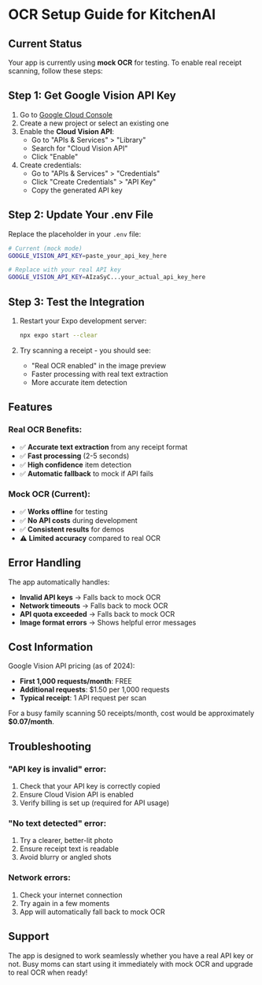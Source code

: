 # OCR Setup Guide for KitchenAI

## Current Status
Your app is currently using **mock OCR** for testing. To enable real receipt scanning, follow these steps:

## Step 1: Get Google Vision API Key

1. Go to [Google Cloud Console](https://console.cloud.google.com/)
2. Create a new project or select an existing one
3. Enable the **Cloud Vision API**:
   - Go to "APIs & Services" > "Library"
   - Search for "Cloud Vision API"
   - Click "Enable"
4. Create credentials:
   - Go to "APIs & Services" > "Credentials"
   - Click "Create Credentials" > "API Key"
   - Copy the generated API key

## Step 2: Update Your .env File

Replace the placeholder in your `.env` file:

```bash
# Current (mock mode)
GOOGLE_VISION_API_KEY=paste_your_api_key_here

# Replace with your real API key
GOOGLE_VISION_API_KEY=AIzaSyC...your_actual_api_key_here
```

## Step 3: Test the Integration

1. Restart your Expo development server:
   ```bash
   npx expo start --clear
   ```

2. Try scanning a receipt - you should see:
   - "Real OCR enabled" in the image preview
   - Faster processing with real text extraction
   - More accurate item detection

## Features

### Real OCR Benefits:
- ✅ **Accurate text extraction** from any receipt format
- ✅ **Fast processing** (2-5 seconds)
- ✅ **High confidence** item detection
- ✅ **Automatic fallback** to mock if API fails

### Mock OCR (Current):
- ✅ **Works offline** for testing
- ✅ **No API costs** during development
- ✅ **Consistent results** for demos
- ⚠️ **Limited accuracy** compared to real OCR

## Error Handling

The app automatically handles:
- **Invalid API keys** → Falls back to mock OCR
- **Network timeouts** → Falls back to mock OCR
- **API quota exceeded** → Falls back to mock OCR
- **Image format errors** → Shows helpful error messages

## Cost Information

Google Vision API pricing (as of 2024):
- **First 1,000 requests/month**: FREE
- **Additional requests**: $1.50 per 1,000 requests
- **Typical receipt**: 1 API request per scan

For a busy family scanning 50 receipts/month, cost would be approximately **$0.07/month**.

## Troubleshooting

### "API key is invalid" error:
1. Check that your API key is correctly copied
2. Ensure Cloud Vision API is enabled
3. Verify billing is set up (required for API usage)

### "No text detected" error:
1. Try a clearer, better-lit photo
2. Ensure receipt text is readable
3. Avoid blurry or angled shots

### Network errors:
1. Check your internet connection
2. Try again in a few moments
3. App will automatically fall back to mock OCR

## Support

The app is designed to work seamlessly whether you have a real API key or not. Busy moms can start using it immediately with mock OCR and upgrade to real OCR when ready! 